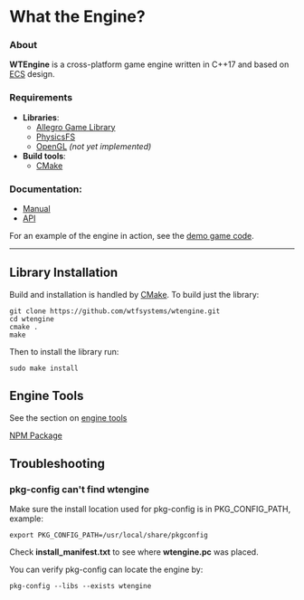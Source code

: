 #  What the Engine?

### About

__WTEngine__ is a cross-platform game engine written in C++17 and based on [ECS](https://en.wikipedia.org/wiki/Entity_component_system) design.

### Requirements
 - __Libraries__:
    - [Allegro Game Library](https://liballeg.org)
    - [PhysicsFS](https://www.icculus.org/physfs/)
    - [OpenGL](https://www.opengl.org) *(not yet implemented)*
 - __Build tools__:
    - [CMake](https://cmake.org)

### Documentation:
 - [Manual](https://github.com/wtfsystems/wtengine/wiki)
 - [API](https://www.wtfsystems.net/docs/wtengine/index.html)

For an example of the engine in action, see the [demo game code](https://github.com/wtfsystems/wtengine/blob/master/example/src/wte_demo.cpp).

-----

## Library Installation

Build and installation is handled by [CMake](https://cmake.org/).  To build just the library:
```
git clone https://github.com/wtfsystems/wtengine.git
cd wtengine
cmake .
make
```

Then to install the library run:
```
sudo make install
```

## Engine Tools

See the section on [engine tools](https://github.com/wtfsystems/wtengine/tree/master/wtengine-tools#readme)

[NPM Package](https://www.npmjs.com/package/@wtfsystems/wtengine-tools)

## Troubleshooting

### pkg-config can't find wtengine

Make sure the install location used for pkg-config is in PKG_CONFIG_PATH, example:
```
export PKG_CONFIG_PATH=/usr/local/share/pkgconfig
```

Check __install_manifest.txt__ to see where __wtengine.pc__ was placed.

You can verify pkg-config can locate the engine by:
```
pkg-config --libs --exists wtengine 
```
